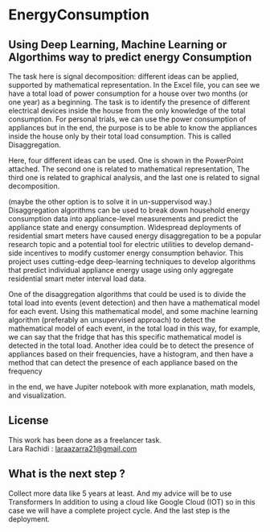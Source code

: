 # EnergyConsumption
## Using Deep Learning, Machine Learning or Algorthims way to predict energy Consumption 
The task here is signal decomposition: different ideas can be applied, supported by mathematical representation. 
In the Excel file, you can see we have a total load of power consumption for a house over two months (or one year) as a beginning. The task is to 
identify the presence of different electrical devices inside the house from the only knowledge of the total consumption. 
For personal trials, we can use the power consumption of appliances but in the end, the purpose is to be able 
to know the appliances inside the house only by their total load consumption. This is called Disaggregation. 

Here, four different ideas can be used. 
One is shown in the PowerPoint attached. 
The second one is related to mathematical representation, 
The third one is related to graphical analysis, and the last one is related to signal decomposition.

(maybe the other option is to solve it in un-suppervisod way.) 
Disaggregation algorithms can be used to break down household energy consumption data into 
appliance-level measurements and predict the appliance state and energy consumption.
Widespread deployments of residential smart meters have caused energy disaggregation to be a popular research topic and a potential tool for electric utilities to develop demand-side incentives to 
modify customer energy consumption behavior. 
This project uses cutting-edge deep-learning techniques to develop algorithms that predict individual 
appliance energy usage using only aggregate residential smart meter interval load data.

One of the disaggregation algorithms that could be used is to divide the total load into events (event detection) and then have a mathematical model 
for each event. Using this mathematical model, and some machine learning algorithm (preferably an unsupervised approach) to detect the mathematical model of 
each event,  in the total load in this way, for example, we can say that the fridge that has this specific mathematical model is detected in the total load. 
Another idea could be to detect the presence of appliances based on their frequencies, have a histogram, and then have a  method that can detect the presence of 
each appliance based on the frequency


in the end, we have Jupiter notebook with more explanation, math models, and visualization.

## License 
This work has been done as a freelancer task. <br> 
Lara Rachidi : laraazarra21@gmail.com 
## What is the next step ? 
Collect more data like 5 years at least. And my advice will be to use Transformers In addition to using a cloud like Google Cloud (IOT) so in this case we will have a complete project cycle. And the last step is the deployment.
